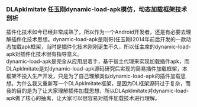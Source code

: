 ### DLApkImitate 任玉刚dynamic-load-apk模仿，动态加载框架技术剖析

插件化技术如今已经非常成熟了，所以作为一个Android开发者，还是有必要去理解插件化技术思想。dynamic-load-apk是刚哥(任玉刚)2014年前后开发的一款动态加载apk框架，当时是插件化技术刚刚诞生不久，所以任主席的dynamic-load-apk对插件化技术很有指导意义。<br/>
dynamic-load-apk是完全从应用层着手，基于宿主代理来实现加载插件apk，而DLApkImitate是对dynamic-load-apk源码研究后实现的简易插件加载框架，本框架不投入生产开发，只是为了自己理解类似dynamic-load-apk的插件加载思想。为什么我又重新写一个DLApkImitate框架，是因为DL框架源码过于复杂，而我的目的是为了让大家理解插件加载思想，所以DLApkImitate对dynamic-load-apk做了核心的抽离，让大家可以很容易对插件加载技术进行理解。
